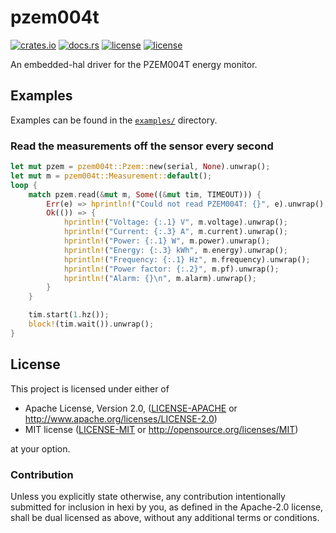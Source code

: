 pzem004t
====
[![crates.io](https://img.shields.io/crates/v/pzem004t.svg)](https://crates.io/crates/pzem004t)
[![docs.rs](https://docs.rs/pzem004t/badge.svg)](https://docs.rs/pzem004t/)
[![license](http://img.shields.io/badge/license-MIT-blue.svg)](LICENSE-MIT)
[![license](https://img.shields.io/badge/license-Apache%202.0-blue.svg)](LICENSE-APACHE)

An embedded-hal driver for the PZEM004T energy monitor.

## Examples
Examples can be found in the [`examples/`](https://github.com/iostapyshyn/pzem004t/tree/master/examples) directory.

### Read the measurements off the sensor every second
```rust
let mut pzem = pzem004t::Pzem::new(serial, None).unwrap();
let mut m = pzem004t::Measurement::default();
loop {
    match pzem.read(&mut m, Some((&mut tim, TIMEOUT))) {
        Err(e) => hprintln!("Could not read PZEM004T: {}", e).unwrap(),
        Ok(()) => {
            hprintln!("Voltage: {:.1} V", m.voltage).unwrap();
            hprintln!("Current: {:.3} A", m.current).unwrap();
            hprintln!("Power: {:.1} W", m.power).unwrap();
            hprintln!("Energy: {:.3} kWh", m.energy).unwrap();
            hprintln!("Frequency: {:.1} Hz", m.frequency).unwrap();
            hprintln!("Power factor: {:.2}", m.pf).unwrap();
            hprintln!("Alarm: {}\n", m.alarm).unwrap();
        }
    }

    tim.start(1.hz());
    block!(tim.wait()).unwrap();
}
```

## License

This project is licensed under either of

 * Apache License, Version 2.0, ([LICENSE-APACHE](LICENSE-APACHE) or
   http://www.apache.org/licenses/LICENSE-2.0)
 * MIT license ([LICENSE-MIT](LICENSE-MIT) or
   http://opensource.org/licenses/MIT)

at your option.


### Contribution

Unless you explicitly state otherwise, any contribution intentionally submitted
for inclusion in hexi by you, as defined in the Apache-2.0 license, shall be
dual licensed as above, without any additional terms or conditions.
